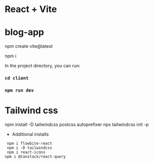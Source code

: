 # React + Vite

# blog-app

npm create vite@latest

npm i

In the project directory, you can run:

### `cd client`

### `npm run dev`

# Tailwind css

npm install -D tailwindcss postcss autoprefixer
npx tailwindcss init -p

- Additional installs

```npm i react-router-dom
 npm i flowbite-react
 npm i -D tailwindcss
 npm i react-icons
npm i @tanstack/react-query
```
